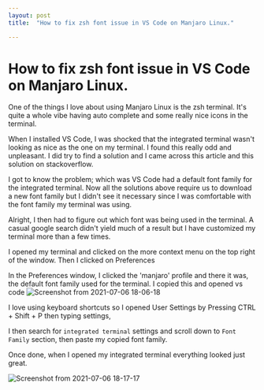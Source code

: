 ```yaml
---
layout: post
title:  "How to fix zsh font issue in VS Code on Manjaro Linux."

---
```


# How to fix zsh font issue in VS Code on Manjaro Linux.

One of the things I love about using Manjaro Linux is the zsh terminal. It's quite a whole vibe having auto complete and some really nice icons in the terminal.

When I installed VS Code, I was shocked that the integrated terminal wasn't looking as nice as the one on my terminal. I found this really odd and unpleasant. I did try to find a solution and I came across this article and this solution on stackoverflow.

I got to know the problem; which was VS Code had a default font family for the integrated terminal. Now all the solutions above require us to download a new font family but I didn't see it necessary since I was comfortable with the font family my terminal was using. 

Alright, I then had to figure out which font was being used in the terminal. A casual google search didn't yield much of a result but I have customized my terminal more than a few times. 

I opened my terminal and clicked on the more context menu on the top right of the window. Then I clicked on Preferences

In the Preferences window, I clicked the 'manjaro' profile and there it was, the default font family used for the terminal. I copied this and opened vs code
![Screenshot from 2021-07-06 18-06-18](https://user-images.githubusercontent.com/41069456/124642390-77b9e980-de98-11eb-9e8e-8a66451807ae.png)


I love using keyboard shortcuts so I opened User Settings by Pressing CTRL + Shift + P then typing settings,

I then search for `integrated terminal` settings and scroll down to `Font Family` section, then paste my copied font family.

Once done, when I opened my integrated terminal everything looked just great.

![Screenshot from 2021-07-06 18-17-17](https://user-images.githubusercontent.com/41069456/124626401-4f75bf00-de87-11eb-9091-73c567edea49.png)
